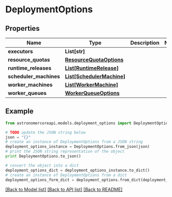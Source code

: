 # DeploymentOptions


## Properties
Name | Type | Description | Notes
------------ | ------------- | ------------- | -------------
**executors** | **List[str]** |  | 
**resource_quotas** | [**ResourceQuotaOptions**](ResourceQuotaOptions.md) |  | 
**runtime_releases** | [**List[RuntimeRelease]**](RuntimeRelease.md) |  | 
**scheduler_machines** | [**List[SchedulerMachine]**](SchedulerMachine.md) |  | 
**worker_machines** | [**List[WorkerMachine]**](WorkerMachine.md) |  | 
**worker_queues** | [**WorkerQueueOptions**](WorkerQueueOptions.md) |  | 

## Example

```python
from astronomercoreapi.models.deployment_options import DeploymentOptions

# TODO update the JSON string below
json = "{}"
# create an instance of DeploymentOptions from a JSON string
deployment_options_instance = DeploymentOptions.from_json(json)
# print the JSON string representation of the object
print DeploymentOptions.to_json()

# convert the object into a dict
deployment_options_dict = deployment_options_instance.to_dict()
# create an instance of DeploymentOptions from a dict
deployment_options_form_dict = deployment_options.from_dict(deployment_options_dict)
```
[[Back to Model list]](../README.md#documentation-for-models) [[Back to API list]](../README.md#documentation-for-api-endpoints) [[Back to README]](../README.md)


